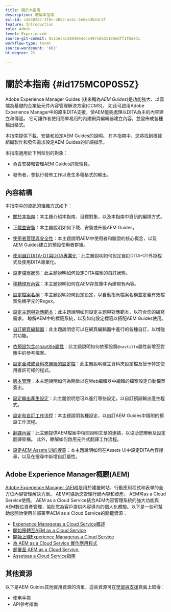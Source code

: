 ```yaml
---
title: 關於本指南
description: 瞭解本指南
exl-id: cdd40267-3f0c-40d2-acbc-2ebe43633c2f
feature: Introduction
role: Admin
level: Experienced
source-git-commit: 0513ecac38840a4cc649758bd1180edff1f8aed1
workflow-type: tm+mt
source-wordcount: '663'
ht-degree: 2%

---
```


# 關於本指南 {#id175MC0P0S5Z}

Adobe Experience Manager Guides \(後來稱為&#x200B;*AEM Guides*\)是功能強大、以雲端為基礎的企業級元件內容管理解決方案\(CCMS\)。 如此可啟用Adobe Experience Manager中的原生DITA支援，使AEM能夠處理以DITA為主的內容建立和傳遞。 它可讓作者使用簡單易用的內建網頁編輯器建立內容，並發佈成各種輸出格式。

本指南提供下載、安裝和設定AEM Guides的說明。 在本指南中，您將找到根據組織製作和發佈需求設定AEM Guides的詳細指示。

本指南適用於下列型別的對象：

- 負責安裝和管理AEM Guides的管理員。

- 發佈者，會執行發佈工作以產生多種格式的輸出。


## 內容結構

本指南中的資訊的組織方式如下：

- [關於本指南](#id175MC0P0S5Z)：本主題介紹本指南、目標對象，以及本指南中資訊的編排方式。

- [下載並安裝](download-install.md#)：本主題說明如何下載、安裝或升級AEM Guides。

- [使用者管理與安全性](user-admin-sec.md#)：本主題說明AEM中使用者和驗證的核心概念，以及AEM Guides建立的預設使用者群組。

- [使用自訂DITA-OT與DITA專業化](dita-ot-specialization.md#)：此主題說明如何設定自訂DITA-OT外掛程式及使用DITA專業化。

- [設定檔案狀態](customize-doc-state.md#)：此主題說明如何設定DITA檔案的自訂狀態。

- [移轉現有內容](migrate-content.md#)：本主題說明如何在AEM存放庫中內建現有內容。

- [設定檔案名稱](conf-file-names.md#)：本主題說明如何設定設定，以自動指派檔案名稱並定義有效檔案名稱字元的Regex。

- [設定主題與對應範本](conf-template-tags.md#)：此主題說明如何設定主題與對應範本，以符合您的編寫需求。 瞭解AEM中的標籤系統，以及如何設定標籤以搭配AEM Guides使用。

- [自訂網頁編輯器](conf-web-editor.md#)：此主題說明您可以在網頁編輯器中進行的各種自訂，以增強其功能。

- [依預設包含@navtitle屬性](auto-add-navtitle.md#)：此主題說明如何依預設將`@navtitle`屬性新增至對應中的參考檔案。

- [設定全域或資料夾層級的設定檔](conf-folder-level.md#)：此主題說明建立資料夾設定檔及授予特定使用者許可權的程式。

- [版本管理](version-management.md#)：本主題說明如何為開啟以在Web編輯器中編輯的檔案設定自動檔案簽出。

- [設定輸出產生設定](conf-output-generation.md#)：此主題說明您可以進行哪些設定，以自訂預設輸出產生程式。

- [設定和自訂工作流程](customize-workflows.md#)：本主題說明各種設定，以自訂AEM Guides中隨附的預設工作流程。

- [翻譯內容](translation.md#)：此主題提供AEM檔案中相關說明文章的連結，以協助您瞭解及設定翻譯架構。 此外，瞭解如何啟用元件式翻譯工作流程。

- [設定AEM Assets UI的搜尋](conf-dita-search.md#)：本主題說明如何在Assets UI中設定DITA內容搜尋，以及在搜尋中新增自訂屬性。


## Adobe Experience Manager概觀\(AEM\)

[Adobe Experience Manager \(AEM\)](https://business.adobe.com/products/experience-manager/adobe-experience-manager.html)是用於建置網站、行動應用程式和表單的全方位內容管理解決方案。 AEM可協助您管理行銷內容和資產。 AEM可as a Cloud Service使用。 AEM as a Cloud Service結合AEM內容管理系統的強大功能與AEM數位資產管理，協助您為客戶提供內容導向的個人化體驗。以下是一些可幫助您開始使用並部署至AEM as a Cloud Service的關鍵資源：

- [Experience Manageras a Cloud Service概述](https://experienceleague.adobe.com/docs/experience-manager-cloud-service/content/home.html?lang=zh-Hant)
- [開始移轉至AEM as a Cloud Service](https://experienceleague.adobe.com/docs/experience-manager-cloud-service/content/migration-journey/getting-started.html?lang=zh-Hant)
- [開始上線Experience Manageras a Cloud Service](https://experienceleague.adobe.com/docs/experience-manager-cloud-service/content/onboarding/home.html?lang=zh-Hanthttps://experienceleague.adobe.com/docs/experience-manager-cloud-service/moving/home.html?lang=en)
- [為 AEM as a Cloud Service 實作應用程式](https://experienceleague.adobe.com/docs/experience-manager-cloud-service/implementing/home.html?lang=zh-Hant)
- [部署至 AEM as a Cloud Service &#x200B;](https://experienceleague.adobe.com/docs/experience-manager-cloud-service/content/implementing/deploying/overview.html?lang=zh-Hant)
- [Assetsas a Cloud Service指南](https://experienceleague.adobe.com/docs/experience-manager-cloud-service/content/assets/home.html?lang=tw)

## 其他資源

以下是AEM Guides其他實用資源的清單，這些資源可在[學習與支援](https://helpx.adobe.com/tw/support/xml-documentation-for-experience-manager.html)頁面上取得：

- 使用手冊
- API參考指南

